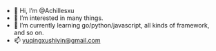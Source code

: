 - 👋 Hi, I’m @Achillesxu
- 👀 I’m interested in many things.
- 🌱 I’m currently learning go/python/javascript, all kinds of framework, and so on.
- 📫 yuqingxushiyin@gmail.com

<!---
Achillesxu/Achillesxu is a ✨ special ✨ repository because its `README.md` (this file) appears on your GitHub profile.
You can click the Preview link to take a look at your changes.
--->
